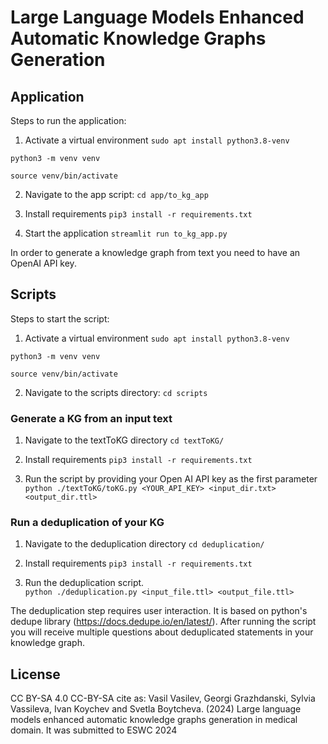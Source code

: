 # Large Language Models Enhanced Automatic Knowledge Graphs Generation

## Application
Steps to run the application:

1. Activate a virtual environment
`
sudo apt install python3.8-venv
`

`
python3 -m venv venv
`

`
source venv/bin/activate
`

2. Navigate to the app script:
`
cd app/to_kg_app
`

3. Install requirements 
`
pip3 install -r requirements.txt
`

4. Start the application
`
streamlit run to_kg_app.py
`

In order to generate a knowledge graph from text you need to have an OpenAI API key. 

## Scripts
Steps to start the script:

1. Activate a virtual environment
`
sudo apt install python3.8-venv
`

`
python3 -m venv venv
`

`
source venv/bin/activate
`

2. Navigate to the scripts directory:
`
cd scripts
`

### Generate a KG from an input text 

1. Navigate to the textToKG directory
`
cd textToKG/
`

2. Install requirements 
`
pip3 install -r requirements.txt
`

3. Run the script by providing your Open AI API key as the first parameter
`
python ./textToKG/toKG.py <YOUR_API_KEY> <input_dir.txt> <output_dir.ttl>
`


### Run a deduplication of your KG 
1. Navigate to the deduplication directory
`
cd deduplication/
`

2. Install requirements 
`
pip3 install -r requirements.txt
`

3. Run the deduplication script.  
`
python ./deduplication.py <input_file.ttl> <output_file.ttl>
`

The deduplication step requires user interaction. It is based on python's dedupe library (https://docs.dedupe.io/en/latest/). After running the script you will receive multiple questions about deduplicated statements in your knowledge graph. 


## License 
CC BY-SA 4.0
CC-BY-SA cite as:  Vasil Vasilev, Georgi Grazhdanski, Sylvia Vassileva, Ivan Koychev and Svetla Boytcheva. (2024) Large language models enhanced automatic knowledge graphs generation in medical domain. It was submitted to ESWC 2024